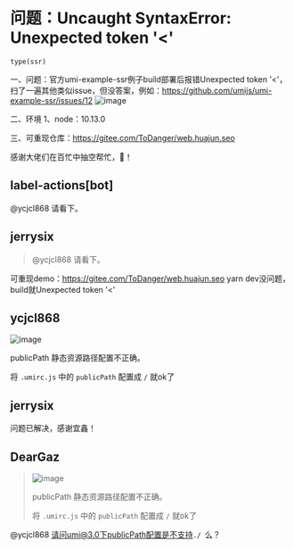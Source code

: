 # 问题：Uncaught SyntaxError: Unexpected token '<'

`type(ssr)`

一、问题：官方umi-example-ssr例子build部署后报错Unexpected token '<'，扫了一遍其他类似issue，但没答案，例如：https://github.com/umijs/umi-example-ssr/issues/12
![image](https://user-images.githubusercontent.com/20454290/66269705-43a63480-e87e-11e9-8039-c467c99cc1ee.png)

二、环境
1、node：10.13.0

三、可重现仓库：https://gitee.com/ToDanger/web.huajun.seo

感谢大佬们在百忙中抽空帮忙，🙏！

## label-actions[bot]

@ycjcl868 请看下。

## jerrysix

> @ycjcl868 请看下。

可重现demo：https://gitee.com/ToDanger/web.huajun.seo
yarn dev没问题，build就Unexpected token '<'

## ycjcl868

![image](https://user-images.githubusercontent.com/13595509/66547491-f376ed00-eb71-11e9-981e-b5afd78484d7.png)

publicPath 静态资源路径配置不正确。

将 `.umirc.js` 中的 `publicPath` 配置成 `/` 就ok了

## jerrysix

问题已解决，感谢宜鑫！

## DearGaz

> ![image](https://user-images.githubusercontent.com/13595509/66547491-f376ed00-eb71-11e9-981e-b5afd78484d7.png)
>
> publicPath 静态资源路径配置不正确。
>
> 将 `.umirc.js` 中的 `publicPath` 配置成 `/` 就ok了

@ycjcl868 请问umi@3.0下publicPath配置是不支持`./ `么？
